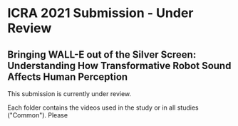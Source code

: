 # ICRA 2021 Submission - Under Review

## Bringing WALL-E out of the Silver Screen: Understanding How Transformative Robot Sound Affects Human Perception

This submission is currently under review. 

Each folder contains the videos used in the study or in all studies ("Common"). Please 